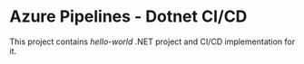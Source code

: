 # Azure Pipelines - Dotnet CI/CD

This project contains *hello-world* .NET project and CI/CD implementation for it.